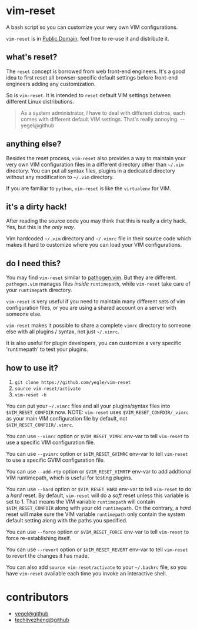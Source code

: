 # vim-reset

A bash script so you can customize your very own VIM configurations.

`vim-reset` is in [Public Domain]( http://en.wikipedia.org/wiki/Public_Domain ), feel free to re-use it and distribute it.

## what's reset?

The `reset` concept is borrowed from web front-end engineers. It's a good idea to first reset all browser-specific default settings before front-end engineers adding any customization.

So is `vim-reset`. It is intended to `reset` default VIM settings between different Linux distributions.

> As a system administrator, I have to deal with different distros, each comes with different default VIM settings. That's really annoying. -- yegel@github

## anything else?

Besides the reset process, `vim-reset` also provides a way to maintain your very own VIM configuration files in a different directory other than `~/.vim` directory. You can put all syntax files, plugins in a dedicated directory without any modification to `~/.vim` directory.

If you are familiar to `python`, `vim-reset` is like the `virtualenv` for VIM.

## it's a dirty hack!

After reading the source code you may think that this is really a dirty hack. Yes, but this is *the only way*.

Vim hardcoded `~/.vim` directory and `~/.vimrc` file in their source code which makes it hard to customize where you can load your VIM configurations.

## do I need this?

You may find `vim-reset` similar to [pathogen.vim](https://github.com/tpope/vim-pathogen). But they are different. `pathogen.vim` manages files _inside_ `runtimepath`, while `vim-reset` take care of your `runtimepath` directory.

`vim-reset` is very useful if you need to maintain many different sets of vim configuration files, or you are using a shared account on a server with someone else.

`vim-reset` makes it possible to share a complete `vimrc` directory to someone else with all plugins / syntax, not just `~/.vimrc`.

It is also useful for plugin developers, you can customize a very specific 'runtimepath' to test your plugins.

## how to use it?

1. `git clone https://github.com/yegle/vim-reset`
2. `source vim-reset/activate`
3. `vim-reset -h`

You can put your `~/.vimrc` files and all your plugins/syntax files into `$VIM_RESET_CONFDIR` now. NOTE: `vim-reset` uses `$VIM_RESET_CONFDIR/_vimrc` as your main VIM configuration file by default, not `$VIM_RESET_CONFDIR/.vimrc`.

You can use `--vimrc` option or `$VIM_RESET_VIMRC` env-var to tell `vim-reset` to use a specific VIM configuration file.

You can use `--gvimrc` option or `$VIM_RESET_GVIMRC` env-var to tell `vim-reset` to use a specific GVIM configuration file.

You can use `--add-rtp` option or `$VIM_RESET_VIMRTP` env-var to add addtional VIM runtimepath, which is useful for testing plugins.

You can use `--hard` option or `$VIM_RESET_HARD` env-var to tell `vim-reset` to do a _hard_ reset. By default, `vim-reset` will do a _soft_ reset unless this variable is set to 1. That means the VIM variable `runtimepath` will contain `$VIM_RESET_CONFDIR` along with your old `runtimepath`. On the contrary, a _hard_ reset will make sure the VIM variable `runtimepath` only contain the system default setting along with the paths you specified.

You can use `--force` option or `$VIM_RESET_FORCE` env-var to tell `vim-reset` to force re-establishing itself.

You can use `--revert` option or `$VIM_RESET_REVERT` env-var to tell `vim-reset` to revert the changes it has made.

You can also add `source vim-reset/activate` to your `~/.bashrc` file, so you have `vim-reset` available each time you invoke an interactive shell.

# contributors

* [yegel@github](https://github.com/yegle)
* [techlivezheng@github](https://github.com/techlivezheng)
